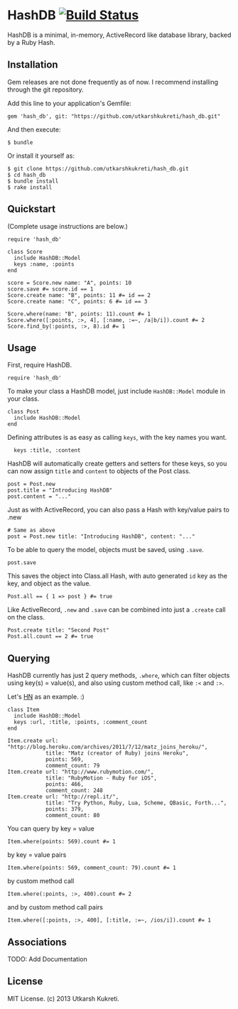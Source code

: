 # HashDB [![Build Status](https://travis-ci.org/utkarshkukreti/hash_db.png)](https://travis-ci.org/utkarshkukreti/hash_db)

HashDB is a minimal, in-memory, ActiveRecord like database library,
backed by a Ruby Hash.

## Installation

Gem releases are not done frequently as of now. I recommend installing through
the git repository.

Add this line to your application's Gemfile:

    gem 'hash_db', git: "https://github.com/utkarshkukreti/hash_db.git"

And then execute:

    $ bundle

Or install it yourself as:

    $ git clone https://github.com/utkarshkukreti/hash_db.git
    $ cd hash_db
    $ bundle install
    $ rake install

## Quickstart

(Complete usage instructions are below.)

    require 'hash_db'

    class Score
      include HashDB::Model
      keys :name, :points
    end

    score = Score.new name: "A", points: 10
    score.save #= score.id == 1
    Score.create name: "B", points: 11 #= id == 2
    Score.create name: "C", points: 6 #= id == 3

    Score.where(name: "B", points: 11).count #= 1
    Score.where([:points, :>, 4], [:name, :=~, /a|b/i]).count #= 2
    Score.find_by(:points, :>, 8).id #= 1

## Usage

First, require HashDB.

    require 'hash_db'

To make your class a HashDB model, just include `HashDB::Model` module in
your class.

    class Post
      include HashDB::Model
    end

Defining attributes is as easy as calling `keys`, with the key names you want.

      keys :title, :content

HashDB will automatically create getters and setters for these keys, so you can
now assign `title` and `content` to objects of the Post class.

    post = Post.new
    post.title = "Introducing HashDB"
    post.content = "..."

Just as with ActiveRecord, you can also pass a Hash with key/value pairs to .new

    # Same as above
    post = Post.new title: "Introducing HashDB", content: "..."

To be able to query the model, objects must be saved, using `.save`.

    post.save

This saves the object into Class.all Hash, with auto generated `id` key as the
key, and object as the value.

    Post.all == { 1 => post } #= true

Like ActiveRecord, `.new` and `.save` can be combined into just a `.create` call
on the class.

    Post.create title: "Second Post"
    Post.all.count == 2 #= true

## Querying

HashDB currently has just 2 query methods, `.where`, which can filter objects
using key(s) = value(s), and also using custom method call, like `:<` and `:>`.

Let's [HN](http://news.ycombinator.com) as an example. :)

    class Item
      include HashDB::Model
      keys :url, :title, :points, :comment_count
    end

    Item.create url: "http://blog.heroku.com/archives/2011/7/12/matz_joins_heroku/",
                title: "Matz (creator of Ruby) joins Heroku",
                points: 569,
                comment_count: 79
    Item.create url: "http://www.rubymotion.com/",
                title: "RubyMotion - Ruby for iOS",
                points: 466,
                comment_count: 248
    Item.create url: "http://repl.it/",
                title: "Try Python, Ruby, Lua, Scheme, QBasic, Forth...",
                points: 379,
                comment_count: 80

You can query by key = value

    Item.where(points: 569).count #= 1

by key = value pairs

    Item.where(points: 569, comment_count: 79).count #= 1

by custom method call

    Item.where(:points, :>, 400).count #= 2

and by custom method call pairs

    Item.where([:points, :>, 400], [:title, :=~, /ios/i]).count #= 1

## Associations

TODO: Add Documentation

## License

MIT License. (c) 2013 Utkarsh Kukreti.
